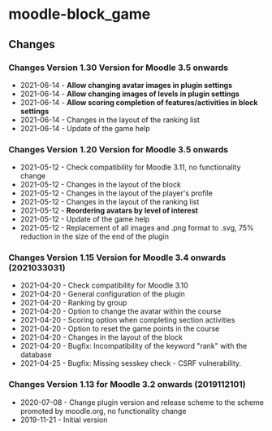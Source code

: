 moodle-block_game
========================

Changes
-------
### Changes Version 1.30 Version for Moodle 3.5 onwards

* 2021-06-14 - **Allow changing avatar images in plugin settings**
* 2021-06-14 - **Allow changing images of levels in plugin settings**
* 2021-06-14 - **Allow scoring completion of features/activities in block settings**
* 2021-06-14 - Changes in the layout of the ranking list
* 2021-06-14 - Update of the game help


### Changes Version 1.20 Version for Moodle 3.5 onwards

* 2021-05-12 - Check compatibility for Moodle 3.11, no functionality change
* 2021-05-12 - Changes in the layout of the block
* 2021-05-12 - Changes in the layout of the player's profile
* 2021-05-12 - Changes in the layout of the ranking list
* 2021-05-12 - **Reordering avatars by level of interest**
* 2021-05-12 - Update of the game help
* 2021-05-12 - Replacement of all images and .png format to .svg, 75% reduction in the size of the end of the plugin

### Changes Version 1.15 Version for Moodle 3.4 onwards (2021033031)

* 2021-04-20 - Check compatibility for Moodle 3.10
* 2021-04-20 - General configuration of the plugin
* 2021-04-20 - Ranking by group
* 2021-04-20 - Option to change the avatar within the course
* 2021-04-20 - Scoring option when completing section activities
* 2021-04-20 - Option to reset the game points in the course
* 2021-04-20 - Changes in the layout of the block
* 2021-04-20 - Bugfix: Incompatibility of the keyword "rank" with the database
* 2021-04-25 - Bugfix: Missing sesskey check - CSRF vulnerability.

### Changes Version 1.13 for Moodle 3.2 onwards (2019112101)

* 2020-07-08 - Change plugin version and release scheme to the scheme promoted by moodle.org, no functionality change
* 2019-11-21 - Initial version
